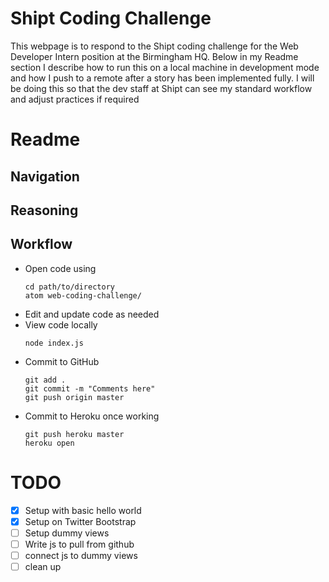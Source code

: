 Shipt Coding Challenge
======================
This webpage is to respond to the Shipt coding challenge for the Web Developer Intern position at the Birmingham HQ. Below in my Readme section I describe how to run this on a local machine in development mode and how I push to a remote after a story has been implemented fully. I will be doing this so that the dev staff at Shipt can see my standard workflow and adjust practices if required  

Readme
======

Navigation
----------

Reasoning
---------

Workflow
--------
- Open code using
   ```
   cd path/to/directory
   atom web-coding-challenge/
   ```
- Edit and update code as needed
- View code locally
   ```
   node index.js
   ```
- Commit to GitHub
   ```
   git add .
   git commit -m "Comments here"
   git push origin master
   ```
- Commit to Heroku once working
   ```
   git push heroku master
   heroku open
   ```



TODO
====
- [X] Setup with basic hello world
- [X] Setup on Twitter Bootstrap
- [ ] Setup dummy views
- [ ] Write js to pull from github
- [ ] connect js to dummy views
- [ ] clean up
